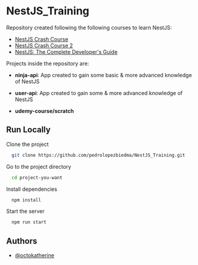 # NestJS_Training

Repository created following the following courses to learn NestJS:

- [NestJS Crash Course](https://www.youtube.com/playlist?list=PL4cUxeGkcC9g8YFseGdkyj9RH9kVs_cMr)
- [NestJS Crash Course 2](https://www.youtube.com/watch?v=2n3xS89TJMI&ab_channel=MariusEspejo)
- [NestJS: The Complete Developer's Guide](https://www.udemy.com/course/nestjs-the-complete-developers-guide/)

Projects inside the repository are:

- **ninja-api**: App created to gain some basic & more advanced knowledge of NestJS

- **user-api**: App created to gain some & more advanced knowledge of NestJS

- **udemy-course/scratch**

## Run Locally

Clone the project

```bash
  git clone https://github.com/pedrolopezbiedma/NestJS_Training.git
```

Go to the project directory

```bash
  cd project-you-want
```

Install dependencies

```bash
  npm install
```

Start the server

```bash
  npm run start
```

## Authors

- [@octokatherine](https://www.github.com/octokatherine)
